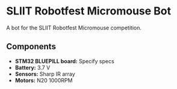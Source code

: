 <!DOCTYPE html>
<html>
<head>
    <title>SLIIT Robotfest Micromouse Bot</title>
</head>
<body>
    <h1>SLIIT Robotfest Micromouse Bot</h1>
    <p>
        A bot for the SLIIT Robotfest Micromouse competition.
    </p>
    <h2>Components</h2>
    <ul>
        <li><strong>STM32 BLUEPILL board:</strong> Specify specs</li>
        <li><strong>Battery:</strong> 3.7 V</li>
        <li><strong>Sensors:</strong> Sharp IR array</li>
        <li><strong>Motors:</strong> N20 1000RPM</li>
    </ul>
</body>
</html>
